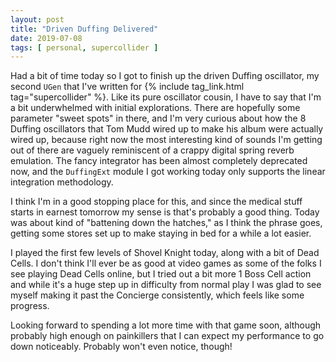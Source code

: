 ```yaml
---
layout: post
title: "Driven Duffing Delivered"
date: 2019-07-08
tags: [ personal, supercollider ]
---
```


Had a bit of time today so I got to finish up the driven Duffing oscillator, my second ```UGen``` that I've written for
{% include tag_link.html tag="supercollider" %}. Like its pure oscillator cousin, I have to say that I'm a bit
underwhelmed with initial explorations. There are hopefully some parameter "sweet spots" in there, and I'm very curious
about how the 8 Duffing oscillators that Tom Mudd wired up to make his album were actually wired up, because right now
the most interesting kind of sounds I'm getting out of there are vaguely reminiscent of a crappy digital spring reverb
emulation. The fancy integrator has been almost completely deprecated now, and the ```DuffingExt``` module I got working
today only supports the linear integration methodology.

I think I'm in a good stopping place for this, and since the medical stuff starts in earnest tomorrow my sense is that's
probably a good thing. Today was about kind of "battening down the hatches," as I think the phrase goes, getting some
stores set up to make staying in bed for a while a lot easier.

I played the first few levels of Shovel Knight today, along with a bit of Dead Cells. I don't think I'll ever be as good
at video games as some of the folks I see playing Dead Cells online, but I tried out a bit more 1 Boss Cell action and
while it's a huge step up in difficulty from normal play I was glad to see myself making it past the Concierge
consistently, which feels like some progress.

Looking forward to spending a lot more time with that game soon, although probably high enough on painkillers that I can
expect my performance to go down noticeably. Probably won't even notice, though!

